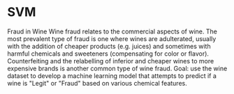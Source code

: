 # SVM
Fraud in Wine Wine fraud relates to the commercial aspects of wine. The most prevalent type of fraud is one where wines are adulterated, usually with the addition of cheaper products (e.g. juices) and sometimes with harmful chemicals and sweeteners (compensating for color or flavor).  Counterfeiting and the relabelling of inferior and cheaper wines to more expensive brands is another common type of wine fraud.  Goal: use the wine dataset to develop a machine learning model that attempts to predict if a wine is "Legit" or "Fraud" based on various chemical features.
